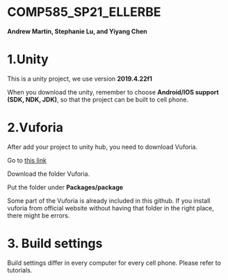 # COMP585_SP21_ELLERBE
**Andrew Martin, Stephanie Lu, and Yiyang Chen**

# 1.Unity
This is a unity project, we use version **2019.4.22f1**

When you download the unity, remember to choose **Android/IOS support (SDK, NDK, JDK)**, so that the project can be built to cell phone.



# 2.Vuforia
After add your project to unity hub, you need to download Vuforia.

Go to [this link](https://drive.google.com/drive/folders/1OtJ0-zajURqmgdKsyYFLzw9nguwTvT2O?usp=sharing)

Download the folder Vuforia.

Put the folder under **Packages/package**

Some part of the Vuforia is already included in this github. If you install vuforia from official website without having that folder in the right place, there might be errors. 



# 3. Build settings
Build settings differ in every computer for every cell phone. Please refer to tutorials.
